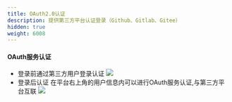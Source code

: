 ```yaml
---
title: OAuth2.0认证
description: 提供第三方平台认证登录（Github、Gitlab、Gitee）
hidden: true
weight: 6008
---
```

#### OAuth服务认证
- 登录前通过第三方用户登录认证
![](https://grstatic.oss-cn-shanghai.aliyuncs.com/images/docs/5.1/user-manual/oauth2.0/WechatIMG61.png)
- 登录后认证
在平台右上角的用户信息内可以进行OAuth服务认证,与第三方平台互联
![](https://grstatic.oss-cn-shanghai.aliyuncs.com/images/docs/5.1/user-manual/oauth2.0/485890039%2C2872359714173ap.png)



